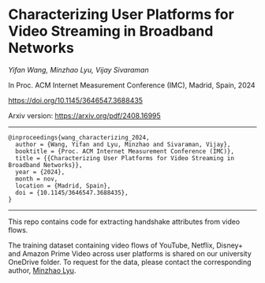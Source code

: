 # Characterizing User Platforms for Video Streaming in Broadband Networks

_Yifan Wang, Minzhao Lyu, Vijay Sivaraman_

In Proc. ACM Internet Measurement Conference (IMC), Madrid, Spain, 2024

https://doi.org/10.1145/3646547.3688435

Arxiv version: https://arxiv.org/pdf/2408.16995

---

```
@inproceedings{wang_characterizing_2024,
  author = {Wang, Yifan and Lyu, Minzhao and Sivaraman, Vijay},
  booktitle = {Proc. ACM Internet Measurement Conference (IMC)},
  title = {{Characterizing User Platforms for Video Streaming in Broadband Networks}},
  year = {2024},
  month = nov,
  location = {Madrid, Spain},
  doi = {10.1145/3646547.3688435},
}
```

---

This repo contains code for extracting handshake attributes from video flows.

The training dataset containing video flows of YouTube, Netflix, Disney+ and Amazon Prime Video across user platforms is shared on our university OneDrive folder.
To request for the data, please contact the corresponding author, [Minzhao Lyu](mailto:minzhao.lyu@unsw.edu.au).
